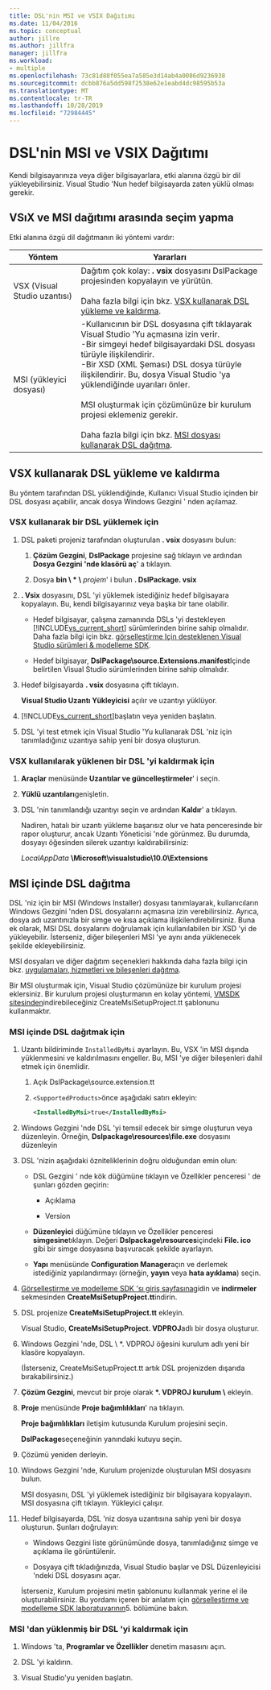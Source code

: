 ```yaml
---
title: DSL'nin MSI ve VSIX Dağıtımı
ms.date: 11/04/2016
ms.topic: conceptual
author: jillre
ms.author: jillfra
manager: jillfra
ms.workload:
- multiple
ms.openlocfilehash: 73c81d88f055ea7a585e3d14ab4a0086d9236938
ms.sourcegitcommit: dcbb876a5dd598f2538e62e1eabd4dc98595b53a
ms.translationtype: MT
ms.contentlocale: tr-TR
ms.lasthandoff: 10/28/2019
ms.locfileid: "72984445"
---
```

# <a name="msi-and-vsix-deployment-of-a-dsl"></a>DSL'nin MSI ve VSIX Dağıtımı
Kendi bilgisayarınıza veya diğer bilgisayarlara, etki alanına özgü bir dil yükleyebilirsiniz. Visual Studio 'Nun hedef bilgisayarda zaten yüklü olması gerekir.

## <a name="which"></a>VSıX ve MSI dağıtımı arasında seçim yapma
 Etki alanına özgü dil dağıtmanın iki yöntemi vardır:

|Yöntem|Yararları|
|-|-|
|VSX (Visual Studio uzantısı)|Dağıtım çok kolay: **. vsix** dosyasını DslPackage projesinden kopyalayın ve yürütün.<br /><br /> Daha fazla bilgi için bkz. [VSX kullanarak DSL yükleme ve kaldırma](#Installing).|
|MSI (yükleyici dosyası)|-Kullanıcının bir DSL dosyasına çift tıklayarak Visual Studio 'Yu açmasına izin verir.<br />-Bir simgeyi hedef bilgisayardaki DSL dosyası türüyle ilişkilendirir.<br />-Bir XSD (XML Şeması) DSL dosya türüyle ilişkilendirir. Bu, dosya Visual Studio 'ya yüklendiğinde uyarıları önler.<br /><br /> MSI oluşturmak için çözümünüze bir kurulum projesi eklemeniz gerekir.<br /><br /> Daha fazla bilgi için bkz. [MSI dosyası kullanarak DSL dağıtma](#msi).|

## <a name="Installing"></a>VSX kullanarak DSL yükleme ve kaldırma

Bu yöntem tarafından DSL yüklendiğinde, Kullanıcı Visual Studio içinden bir DSL dosyası açabilir, ancak dosya Windows Gezgini ' nden açılamaz.

### <a name="to-install-a-dsl-by-using-the-vsx"></a>VSX kullanarak bir DSL yüklemek için

1. DSL paketi projeniz tarafından oluşturulan **. vsix** dosyasını bulun:

   1. **Çözüm Gezgini**, **DslPackage** projesine sağ tıklayın ve ardından **Dosya Gezgini 'nde klasörü aç**' a tıklayın.

   2. Dosya **bin \\ \* \\** _projem_' i bulun **. DslPackage. vsix**

2. **. Vsix** dosyasını, DSL 'yi yüklemek istediğiniz hedef bilgisayara kopyalayın. Bu, kendi bilgisayarınız veya başka bir tane olabilir.

   - Hedef bilgisayar, çalışma zamanında DSLs 'yi destekleyen [!INCLUDE[vs_current_short](../code-quality/includes/vs_current_short_md.md)] sürümlerinden birine sahip olmalıdır. Daha fazla bilgi için bkz. [görselleştirme Için desteklenen Visual Studio sürümleri & modelleme SDK](../modeling/supported-visual-studio-editions-for-visualization-amp-modeling-sdk.md).

   - Hedef bilgisayar, **DslPackage\source.Extensions.manifest**Içinde belirtilen Visual Studio sürümlerinden birine sahip olmalıdır.

3. Hedef bilgisayarda **. vsix** dosyasına çift tıklayın.

    **Visual Studio Uzantı Yükleyicisi** açılır ve uzantıyı yüklüyor.

4. [!INCLUDE[vs_current_short](../code-quality/includes/vs_current_short_md.md)]başlatın veya yeniden başlatın.

5. DSL 'yi test etmek için Visual Studio 'Yu kullanarak DSL 'niz için tanımladığınız uzantıya sahip yeni bir dosya oluşturun.

### <a name="to-uninstall-a-dsl-that-was-installed-by-using-vsx"></a>VSX kullanılarak yüklenen bir DSL 'yi kaldırmak için

1. **Araçlar** menüsünde **Uzantılar ve güncelleştirmeler**' i seçin.

2. **Yüklü uzantıları**genişletin.

3. DSL 'nin tanımlandığı uzantıyı seçin ve ardından **Kaldır**' a tıklayın.

   Nadiren, hatalı bir uzantı yükleme başarısız olur ve hata penceresinde bir rapor oluşturur, ancak Uzantı Yöneticisi 'nde görünmez. Bu durumda, dosyayı öğesinden silerek uzantıyı kaldırabilirsiniz:

   *LocalAppData* **\Microsoft\visualstudio\10.0\Extensions**

## <a name="msi"></a>MSI içinde DSL dağıtma
 DSL 'niz için bir MSI (Windows Installer) dosyası tanımlayarak, kullanıcıların Windows Gezgini 'nden DSL dosyalarını açmasına izin verebilirsiniz. Ayrıca, dosya adı uzantınızla bir simge ve kısa açıklama ilişkilendirebilirsiniz. Buna ek olarak, MSI DSL dosyalarını doğrulamak için kullanılabilen bir XSD 'yi de yükleyebilir. İsterseniz, diğer bileşenleri MSI 'ye aynı anda yüklenecek şekilde ekleyebilirsiniz.

 MSI dosyaları ve diğer dağıtım seçenekleri hakkında daha fazla bilgi için bkz. [uygulamaları, hizmetleri ve bileşenleri dağıtma](../deployment/deploying-applications-services-and-components.md).

 Bir MSI oluşturmak için, Visual Studio çözümünüze bir kurulum projesi eklersiniz. Bir kurulum projesi oluşturmanın en kolay yöntemi, [VMSDK sitesinden](https://code.msdn.microsoft.com/Visualization-and-Modeling-313535db)indirebileceğiniz CreateMsiSetupProject.tt şablonunu kullanmaktır.

### <a name="to-deploy-a-dsl-in-an-msi"></a>MSI içinde DSL dağıtmak için

1. Uzantı bildiriminde `InstalledByMsi` ayarlayın. Bu, VSX 'in MSI dışında yüklenmesini ve kaldırılmasını engeller. Bu, MSI 'ye diğer bileşenleri dahil etmek için önemlidir.

   1. Açık DslPackage\source.extension.tt

   2. `<SupportedProducts>`önce aşağıdaki satırı ekleyin:

       ```xml
       <InstalledByMsi>true</InstalledByMsi>
       ```

2. Windows Gezgini 'nde DSL 'yi temsil edecek bir simge oluşturun veya düzenleyin. Örneğin, **Dslpackage\resources\file.exe** dosyasını düzenleyin

3. DSL 'nizin aşağıdaki özniteliklerinin doğru olduğundan emin olun:

   - DSL Gezgini ' nde kök düğümüne tıklayın ve Özellikler penceresi ' de şunları gözden geçirin:

       - Açıklama

       - Version

   - **Düzenleyici** düğümüne tıklayın ve Özellikler penceresi **simgesine**tıklayın. Değeri **Dslpackage\resources**içindeki **File. ico** gibi bir simge dosyasına başvuracak şekilde ayarlayın.

   - **Yapı** menüsünde **Configuration Manager**açın ve derlemek istediğiniz yapılandırmayı (örneğin, **yayın** veya **hata ayıklama**) seçin.

4. [Görselleştirme ve modelleme SDK 'sı giriş sayfasına](https://code.msdn.microsoft.com/Visualization-and-Modeling-313535db)gidin ve **indirmeler** sekmesinden **CreateMsiSetupProject.tt**indirin.

5. DSL projenize **CreateMsiSetupProject.tt** ekleyin.

    Visual Studio, **CreateMsiSetupProject. VDPROJ**adlı bir dosya oluşturur.

6. Windows Gezgini 'nde, DSL \\ *. VDPROJ öğesini kurulum adlı yeni bir klasöre kopyalayın.

    (İsterseniz, CreateMsiSetupProject.tt artık DSL projenizden dışarıda bırakabilirsiniz.)

7. **Çözüm Gezgini**, mevcut bir proje olarak **\*. VDPROJ kurulum \\** ekleyin.

8. **Proje** menüsünde **Proje bağımlılıkları**' na tıklayın.

    **Proje bağımlılıkları** iletişim kutusunda Kurulum projesini seçin.

    **DslPackage**seçeneğinin yanındaki kutuyu seçin.

9. Çözümü yeniden derleyin.

10. Windows Gezgini 'nde, Kurulum projenizde oluşturulan MSI dosyasını bulun.

     MSI dosyasını, DSL 'yi yüklemek istediğiniz bir bilgisayara kopyalayın. MSI dosyasına çift tıklayın. Yükleyici çalışır.

11. Hedef bilgisayarda, DSL 'niz dosya uzantısına sahip yeni bir dosya oluşturun. Şunları doğrulayın:

    - Windows Gezgini liste görünümünde dosya, tanımladığınız simge ve açıklama ile görüntülenir.

    - Dosyaya çift tıkladığınızda, Visual Studio başlar ve DSL Düzenleyicisi 'ndeki DSL dosyasını açar.

    İsterseniz, Kurulum projesini metin şablonunu kullanmak yerine el ile oluşturabilirsiniz. Bu yordamı içeren bir anlatım için [görselleştirme ve modelleme SDK laboratuvarının](https://code.msdn.microsoft.com/DSLToolsLab/Release/ProjectReleases.aspx?ReleaseId=4207)5. bölümüne bakın.

### <a name="to-uninstall-a-dsl-that-was-installed-from-an-msi"></a>MSI 'dan yüklenmiş bir DSL 'yi kaldırmak için

1. Windows 'ta, **Programlar ve Özellikler** denetim masasını açın.

2. DSL 'yi kaldırın.

3. Visual Studio'yu yeniden başlatın.